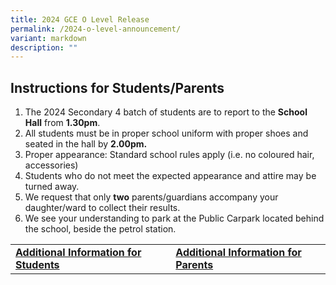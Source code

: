 ```yaml
---
title: 2024 GCE O Level Release
permalink: /2024-o-level-announcement/
variant: markdown
description: ""
---
```

<h2>Instructions for Students/Parents</h2>
<ol>
	<li>The 2024 Secondary 4 batch of students are to report to the <b>School Hall</b> from <b>1.30pm</b>.</li>
	<li>All students must be in proper school uniform with proper shoes and seated in the hall by <b>2.00pm.</b></li>
	<li>Proper appearance: Standard school rules apply (i.e. no coloured hair, accessories)</li>
	<li>Students who do not meet the expected appearance and attire may be turned away. </li>
	<li>We request that only <b>two</b> parents/guardians accompany your daughter/ward to collect their results.</li>
		<li>We see your understanding to park at the Public Carpark located behind the school, beside the petrol station.</li>
	</ol>
	
<table>
	<tbody>
		<tr>
			<td>
				<b><a href="https://go.gov.sg/tkgs-infoforstud" target="_blank" rel="noopener">Additional Information for Students</a>
				</b>
			</td>
			<td>
				<b><a href="https://go.gov.sg/tkgs-infoforparents" target="_blank" rel="noopener">Additional Information for Parents</a></b>
			</td>
		</tr>
	</tbody>
</table>